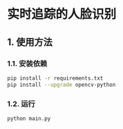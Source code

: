 # 实时追踪的人脸识别

## 1. 使用方法

### 1.1. 安装依赖

```bash
pip install -r requirements.txt
pip install --upgrade opencv-python
```

### 1.2. 运行

```bash
python main.py
```

